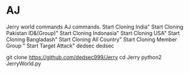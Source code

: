 # AJ
Jerry world commands 
AJ commands.
Start Cloning India"
Start Cloning Pakistan ID&(Group)"
Start Cloning Indonasia"
Start Cloning USA"
Start Cloning Bangladash"
Start Cloning All Country"
Start Cloning Member Group "
Start Target  Attack"
dedsec
dedsec

git clone https://github.com/dedsec999/Jerry
cd Jerry
python2 JerryWorld.py